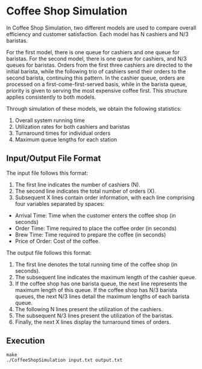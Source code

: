 # Coffee Shop Simulation

In Coffee Shop Simulation, two different models are used to compare overall efficiency and customer satisfaction. Each model has N cashiers and N/3 baristas. 

For the first model, there is one queue for cashiers and one queue for baristas. For the second model, there is one queue for cashiers, and N/3 queues for baristas. Orders from the first three cashiers are directed to the initial barista, while the following trio of cashiers send their orders to the second barista, continuing this pattern. In the cashier queue, orders are processed on a first-come-first-served basis, while in the barista queue, priority is given to serving the most expensive coffee first. This structure applies consistently to both models. 

Through simulation of these models, we obtain the following statistics:

1. Overall system running time
2. Utilization rates for both cashiers and baristas
3. Turnaround times for individual orders
4. Maximum queue lengths for each station

## Input/Output File Format

The input file follows this format:

1. The first line indicates the number of cashiers (N).
2. The second line indicates the total number of orders (X).
3. Subsequent X lines contain order information, with each line comprising four variables separated by spaces:
  - Arrival Time: Time when the customer enters the coffee shop (in seconds)
  - Order Time: Time required to place the coffee order (in seconds)
  - Brew Time: Time required to prepare the coffee (in seconds)
  - Price of Order: Cost of the coffee.

The output file follows this format:

1. The first line denotes the total running time of the coffee shop (in seconds).
2. The subsequent line indicates the maximum length of the cashier queue.
3. If the coffee shop has one barista queue, the next line represents the maximum length of this queue. If the coffee shop has N/3 barista queues, the next N/3 lines detail the maximum lengths of each barista queue.
4. The following N lines present the utilization of the cashiers.
5. The subsequent N/3 lines present the utilization of the baristas.
6. Finally, the next X lines display the turnaround times of orders.

## Execution

```
make
./CoffeeShopSimulation input.txt output.txt
```





